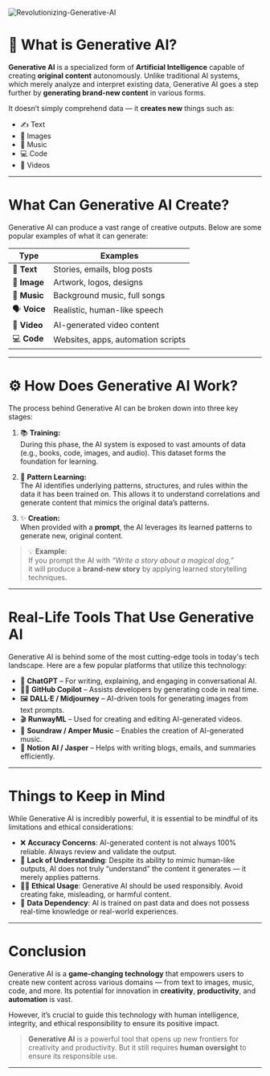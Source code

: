 
![Revolutionizing-Generative-AI](https://github.com/user-attachments/assets/c5166bb7-9587-4a3d-ac42-889ca938b5bb)


# 🤖 What is Generative AI?

**Generative AI** is a specialized form of **Artificial Intelligence** capable of creating **original content** autonomously. Unlike traditional AI systems, which merely analyze and interpret existing data, Generative AI goes a step further by **generating brand-new content** in various forms.

It doesn’t simply comprehend data — it **creates new** things such as:
- ✍️ Text
- 🎨 Images
- 🎵 Music
- 💻 Code
- 🎥 Videos

---









#  What Can Generative AI Create?

Generative AI can produce a vast range of creative outputs. Below are some popular examples of what it can generate:

| Type         | Examples                              |
|--------------|----------------------------------------|
| 📝 **Text**    | Stories, emails, blog posts            |
| 🎨 **Image**   | Artwork, logos, designs                |
| 🎵 **Music**   | Background music, full songs           |
| 🗣️ **Voice**   | Realistic, human-like speech           |
| 🎥 **Video**   | AI-generated video content             |
| 💻 **Code**    | Websites, apps, automation scripts     |

---











# ⚙️ How Does Generative AI Work?

The process behind Generative AI can be broken down into three key stages:

1. 📚 **Training:**  
   During this phase, the AI system is exposed to vast amounts of data (e.g., books, code, images, and audio). This dataset forms the foundation for learning.

2. 🧠 **Pattern Learning:**  
   The AI identifies underlying patterns, structures, and rules within the data it has been trained on. This allows it to understand correlations and generate content that mimics the original data’s patterns.

3. ✨ **Creation:**  
   When provided with a **prompt**, the AI leverages its learned patterns to generate new, original content.

> 💡 **Example:**  
> If you prompt the AI with _“Write a story about a magical dog,”_  
> it will produce a **brand-new story** by applying learned storytelling techniques.

---












#  Real-Life Tools That Use Generative AI

Generative AI is behind some of the most cutting-edge tools in today's tech landscape. Here are a few popular platforms that utilize this technology:

- 🤖 **ChatGPT** – For writing, explaining, and engaging in conversational AI.
- 👨‍💻 **GitHub Copilot** – Assists developers by generating code in real time.
- 🖼️ **DALL·E / Midjourney** – AI-driven tools for generating images from text prompts.
- 🎬 **RunwayML** – Used for creating and editing AI-generated videos.
- 🎵 **Soundraw / Amper Music** – Enables the creation of AI-generated music.
- 📄 **Notion AI / Jasper** – Helps with writing blogs, emails, and summaries efficiently.

---

#  Things to Keep in Mind

While Generative AI is incredibly powerful, it is essential to be mindful of its limitations and ethical considerations:

- ❌ **Accuracy Concerns**: AI-generated content is not always 100% reliable. Always review and validate the output.
- 🧠 **Lack of Understanding**: Despite its ability to mimic human-like outputs, AI does not truly “understand” the content it generates — it merely applies patterns.
- 🕵️‍♀️ **Ethical Usage**: Generative AI should be used responsibly. Avoid creating fake, misleading, or harmful content.
- 📜 **Data Dependency**: AI is trained on past data and does not possess real-time knowledge or real-world experiences.

---

#  Conclusion

Generative AI is a **game-changing technology** that empowers users to create new content across various domains — from text to images, music, code, and more. Its potential for innovation in **creativity**, **productivity**, and **automation** is vast. 

However, it’s crucial to guide this technology with human intelligence, integrity, and ethical responsibility to ensure its positive impact.

> **Generative AI** is a powerful tool that opens up new frontiers for creativity and productivity. But it still requires **human oversight** to ensure its responsible use.

---
